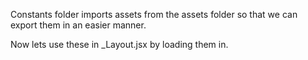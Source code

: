 Constants folder imports assets from the assets folder so that we can export them in an easier manner.

Now lets use these in _Layout.jsx by loading them in.